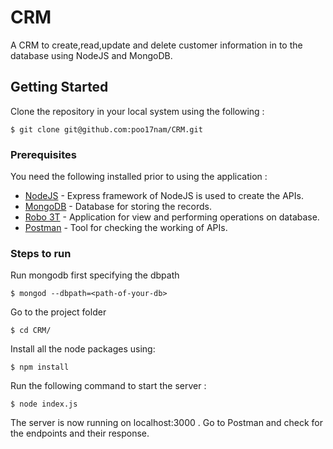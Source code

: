 # CRM

A CRM to create,read,update and delete customer information in to the database using NodeJS and MongoDB.

## Getting Started

Clone the repository in your local system using the following :
```
$ git clone git@github.com:poo17nam/CRM.git
```

### Prerequisites

You need the following installed prior to using the application : 

* [NodeJS](https://www.google.co.in/url?sa=t&rct=j&q=&esrc=s&source=web&cd=1&cad=rja&uact=8&ved=0ahUKEwjYsr7N9JLYAhXKPo8KHSK_BlwQFggoMAA&url=https%3A%2F%2Fnodejs.org%2Fen%2Fdownload%2F&usg=AOvVaw3mpn_kqKBfLUVM2X6RrMKX) - Express framework of NodeJS is used to create the APIs.
* [MongoDB](https://www.google.co.in/url?sa=t&rct=j&q=&esrc=s&source=web&cd=1&cad=rja&uact=8&ved=0ahUKEwj7iZW19JLYAhUXTY8KHXddAMgQFggsMAA&url=https%3A%2F%2Fwww.mongodb.com%2Fdownload-center&usg=AOvVaw0fxqUPlRThXhXMOzZH_8h_) - Database for storing the records.
* [Robo 3T](https://www.google.co.in/url?sa=t&rct=j&q=&esrc=s&source=web&cd=1&cad=rja&uact=8&ved=0ahUKEwikyJCc9JLYAhXJQY8KHXx8ARAQFggqMAA&url=https%3A%2F%2Frobomongo.org%2F&usg=AOvVaw09HoqRUum-FKJAggPlgipE) - Application for view and performing operations on database. 
* [Postman](https://www.google.co.in/url?sa=t&rct=j&q=&esrc=s&source=web&cd=2&cad=rja&uact=8&ved=0ahUKEwiTmbeB9JLYAhVJQI8KHQfvAVQQFggvMAE&url=https%3A%2F%2Fwww.getpostman.com%2F&usg=AOvVaw1vWzpwzQOHi5ErKZnywLDR) - Tool for checking the working of APIs.


### Steps to run
Run mongodb first specifying the dbpath
```
$ mongod --dbpath=<path-of-your-db>
```

Go to the project folder
```
$ cd CRM/
```
Install all the node packages using:
```
$ npm install
```

Run the following command to start the server :
```
$ node index.js
```

The server is now running on localhost:3000 . Go to Postman and check for the endpoints and their response.


